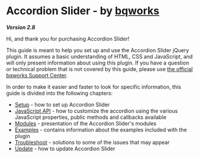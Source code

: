 # Accordion Slider - by [bqworks](http://bqworks.com/) #
*__Version 2.8__*

Hi, and thank you for purchasing Accordion Slider!

This guide is meant to help you set up and use the Accordion Slider jQuery plugin. It assumes a basic understanding of HTML, CSS and JavaScript, and will only present information about using this plugin. If you have a question or technical problem that is not covered by this guide, please use [the official bqworks Support Center](http://support.bqworks.com/home).

In order to make it easier and faster to look for specific information, this guide is divided into the following chapters:

* [Setup](setup.md) - how to set up Accordion Slider
* [JavaScript API](api.md) - how to customize the accordion using the various JavaScript properties, public methods and callbacks available
* [Modules](modules.md) - presentation of the Accordion Slider's  modules
* [Examples](examples.md) - contains information about the examples included with the plugin
* [Troubleshoot](troubleshoot.md) - solutions to some of the issues that may appear
* [Update](update.md) - how to update Accordion Slider